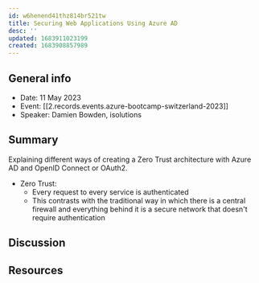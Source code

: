 ```yaml
---
id: w6henend41thz814br521tw
title: Securing Web Applications Using Azure AD
desc: ''
updated: 1683911023199
created: 1683908857989
---
```


## General info

- Date: 11 May 2023
- Event: [[2.records.events.azure-bootcamp-switzerland-2023]]
- Speaker: Damien Bowden, isolutions

## Summary

Explaining different ways of creating a Zero Trust architecture with Azure AD and OpenID Connect or OAuth2.

- Zero Trust:
    - Every request to every service is authenticated
    - This contrasts with the traditional way in which there is a central firewall and everything behind it is a secure network that doesn't require authentication

## Discussion

## Resources
